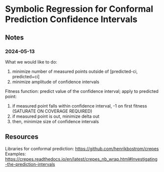 # Symbolic Regression for Conformal Prediction Confidence Intervals

## Notes

### 2024-05-13
What we would like to do:
1. minimize number of measured points outside of [predicted-ci, predicted+ci]
2. minimize amplitude of confidence intervals

Fitness function: predict value of the confidence interval; apply to predicted point: 
1. if measured point falls within confidence interval, -1 on first fitness (SATURATE ON COVERAGE REQUIRED)
2. if measured point is out, minimize delta out
3. then, minimize size of confidence intervals

## Resources
Libraries for conformal prediction: https://github.com/henrikbostrom/crepes
Examples: https://crepes.readthedocs.io/en/latest/crepes_nb_wrap.html#Investigating-the-prediction-intervals